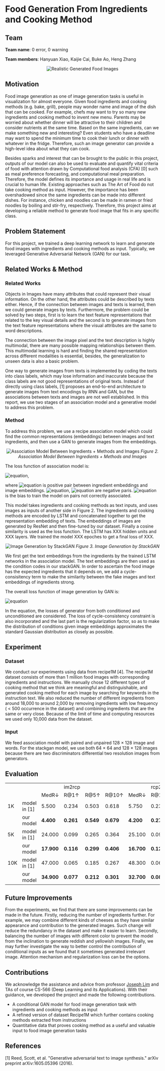 # Food Generation From Ingredients and Cooking Method
## Team
**Team name**: 0 error, 0 warning

**Team members**: Hanyuan Xiao, Kaijie Cai, Buke Ao, Heng Zhang

<p align="center">
  <img src="img_1.PNG" alt="Realistic Generated Food Images"/>
</p>

## Motivation
Food image generation as one of image generation tasks is useful in visualization for almost everyone. Given food ingredients and cooking methods (e.g. bake, grill), people may wonder name and image of the dish that can be cooked. For example, chefs may want to try so many new ingredients and cooking method to invent new menu. Parents may be worried about whether dinner will be attractive to their children and consider nutrients at the same time. Based on the same ingredients, can we make something new and interesting? Even students who have a deadline may want to spend the minimum time to cook their lunch or dinner with whatever in the fridge. Therefore, such an image generator can provide a high-level idea about what they can cook. 

Besides sparks and interest that can be brought to the public in this project, outputs of our model can also be used to evaluate and quantify vital criteria of food with attention drawn by Computational food analysis (CFA) [0] such as meal preference forecasting, and computational meal preparation. Therefore, the model defines its importance and usage in real life and is crucial to human life. Existing approaches such as The Art of Food do not take cooking method as input. However, the importance has been overshadowed since the same ingredients can be made into different dishes. For instance, chicken and noodles can be made in ramen or fried noodles by boiling and stir-fry, respectively. Therefore, this project aims at developing a reliable method to generate food image that fits in any specific class.

## Problem Statement
For this project, we trained a deep learning network to learn and generate food images with ingredients and cooking methods as input. Typically, we leveraged Generative Adversarial Network (GAN) for our task.

## Related Works & Method
### Related Works
Objects in Images have many attributes that could represent their visual information. On the other hand, the attributes could be described by texts either. Hence, if the connection between images and texts is learned, then we could generate images by texts. Furthermore, the problem could be solved by two steps, first is to learn the text feature representations that related to the key visual details and the second is to generate images from the text feature representations where the visual attributes are the same to word descriptions.

The connection between the image pixel and the text description is highly multimodal, there are many possible mapping relationships between them. This multimodal learning is hard and finding the shared representation across different modalities is essential, besides, the generalization to unseen data is also a basic problem.

One way to generate images from texts is implemented by coding the texts into class labels, which may lose information and inaccurate because the class labels are not good representations of original texts. Instead of directly using class labels, [1] proposes an end-to-end architecture to generate images from text encodings by RNN and GAN, but the associations between texts and images are not well established. In this report, we use two stages of an association model and a generative model to address this problem.

### Method
To address this problem, we use a recipe association model which could find the common representations (embeddings) between images and text ingredients, and then use a GAN to generate images from the embeddings.
<p align="center">
  <img src="img_2.jpg" alt="Association Model Between Ingredients + Methods and Images"/>
  <em>Figure 2. Association Model Between Ingredients + Methods and Images</em>
</p>

The loss function of association model is:

![equation](https://latex.codecogs.com/svg.latex?\inline&space;V(F_p,F_q)=\mathop{\mathbb{E}}_{\hat{p}(r^+,v^+),\hat{p}(v^-)}min([cos[\textbf{p}^+,\textbf{q}^+]-cos[\textbf{p}^+,\textbf{q}^-]-\epsilon],0)\newline\hphantom{asdfasdfsadf}+\mathop{\mathbb{E}}_{\hat{p}(r^+,v^+),\hat{p}(r^-)}min([cos[\textbf{p}^+,\textbf{q}^+]-cos[\textbf{p}^-,\textbf{q}^+]-\epsilon],0)),

where ![equation](https://latex.codecogs.com/svg.latex?\inline&space;(\textbf{p}^+,\textbf{q}^+)) is positive pair between ingredient embeddings and image embeddings. ![equation](https://latex.codecogs.com/svg.latex?\inline&space;(\textbf{p}^+,\textbf{q}^-)), ![equation](https://latex.codecogs.com/svg.latex?\inline&space;(\textbf{p}^-,\textbf{q}^+)) are negative paris. ![equation](https://latex.codecogs.com/svg.latex?\inline&space;\epsilon) is the bias to train the model on pairs not correctly associated.

This model takes ingredients and cooking methods as text inputs, and uses images as inputs of another side in Figure 2. The ingredients and cooking methods are encoded by LSTM and concatenated together to get the representation embedding of texts. The embeddings of images are generated by ResNet and then fine-tuned by our dataset. Finally a cosine similarity is used as the loss function. The LSTM has XXX hidden units and XXX layers. We trained the model XXX epoches to get a final loss of XXX. 

<p align="center">
  <img src="img_3.jpg" alt="Image Generation by StackGAN"/>
  <em>Figure 3. Image Generation by StackGAN</em>
</p>
We first get the text embeddings from the ingredients by the trained LSTM networks in the association model. The text embeddings are then used as the condition codes in our stackGAN. In order to ascertain the food image has the expected ingredients that it depends on, we add a cycle-consisitency term to make the similarity between the fake images and text embeddings of ingredients strong.

The overall loss function of image generation by GAN is:

![equation](https://latex.codecogs.com/svg.latex?\inline&space;L_G=\sum_{i=0}^2(L_{G_i}^{cond}+\lambda_{uncond}L_{G_i}^{uncond}-\lambda_{cycle}L_{C_i})+\lambda_{ca}L_{ca})

In the equation, the losses of generator from both conditioned and unconditioned are considered. The loss of cycle-consistency constraint is also incorporated and the last part is the regularization factor, so as to make the distribution of conditions given image embeddings approximates the standard Gaussian distribution as closely as possible.

## Experiment
### Dataset
We conduct our experiments using data from recipe1M [4]. The recipe1M dataset consists of more than 1 million food images with corresponding ingredients and instructions. We manually chose 12 different types of cooking method that we think are meaningful and distinguishable, and generated cooking method for each image by searching for keywords in the instruction text. We also reduced the number of different ingredients from around 18,000 to around 2,000 by removing ingredients with low frequency ( < 500 occurrence in the dataset)  and combining ingredients that are the same or very close.  Because of the limit of time and computing resources we used only 10,000 data from the dataset.

### Input
We feed association model with paired and unpaired 128 &#215; 128 image and words. For the stackgan model, we use both 64 &#215; 64 and 128 &#215; 128 images because there are two discriminators differential two resolution images from generators.

## Evaluation
<table>
   <tr>
      <td></td>
      <td></td>
      <td></td>
      <td>im2rcp</td>
      <td></td>
      <td></td>
      <td></td>
      <td>rcp2im</td>
      <td></td><td></td>
   </tr>
   <tr>
      <td></td>
      <td></td>
      <td>MedR&#8595;</td>
      <td>R@1&#8593;</td>
      <td>R@5&#8593;</td>
      <td>R@10&#8593;</td>
      <td>MedR&#8595;</td>
      <td>R@1&#8593;</td>
      <td>R@5&#8593;</td>
      <td>R@10&#8593;</td>
   </tr>
   <tr>
      <td>1K</td>
      <td>model in [1]</td>
      <td>5.500</td>
      <td>0.234</td>
      <td>0.503</td>
      <td>0.618</td>
      <td>5.750</td>
      <td>0.230</td>
      <td>0.491</td>
      <td>0.615</td>
   </tr>
   <tr>
      <td></td>
      <td>our model</td>
      <td><b>4.400</b></td>
      <td><b>0.261</b></td>
      <td><b>0.549</b></td>
      <td><b>0.679</b></td>
      <td><b>4.200</b></td>
      <td><b>0.270</b></td>
      <td><b>0.556</b></td>
      <td><b>0.682</b></td>
   </tr>
   <tr>
      <td>5K</td>
      <td>model in [1]</td>
      <td>24.000</td>
      <td>0.099</td>
      <td>0.265</td>
      <td>0.364</td>
      <td>25.100</td>
      <td>0.097</td>
      <td>0.259</td>
      <td>0.357</td>
   </tr>
   <tr>
      <td></td>
      <td>our model</td>
      <td><b>17.900</b></td>
      <td><b>0.116</b></td>
      <td><b>0.299</b></td>
      <td><b>0.406</b></td>
      <td><b>16.700</b></td>
      <td><b>0.129</b></td>
      <td><b>0.315</b></td>
      <td><b>0.421</b></td>
   </tr>
   <tr>
      <td>10K</td>
      <td>model in [1]</td>
      <td>47.000</td>
      <td>0.065</td>
      <td>0.185</td>
      <td>0.267</td>
      <td>48.300</td>
      <td>0.061</td>
      <td>0.178</td>
      <td>0.261</td>
   </tr>
   <tr>
      <td></td>
      <td>our model</td>
      <td><b>34.900</b></td>
      <td><b>0.077</b></td>
      <td><b>0.212</b></td>
      <td><b>0.301</b></td>
      <td><b>32.700</b></td>
      <td><b>0.088</b></td>
      <td><b>0.229</b></td>
      <td><b>0.319</b></td>
   </tr>
</table>


## Future Improvements
From the experiments, we find that there are some improvements can be made in the future. Firstly, reducing the number of ingredients further. For example, we may combine different kinds of cheeses as they have similar appearance and contribution to the generated images. Such change will reduce the redundancy in the dataset and make it easier to learn. Secondly, balancing the number of images with different color to prevent the model from the inclination to generate reddish and yellowish images. Finally, we may further investigate the way to better control the contribution of conditional inputs as we found that it sometimes generated irrelevant image. Attention mechanism and regularization loss can be the options.

## Contributions
We acknowledge the assistance and advice from professor [Joseph Lim](https://viterbi-web.usc.edu/~limjj/) and TAs of course CS-566 (Deep Learning and its Applications). With their guidance, we developed the project and made the following contributions.
* A conditional GAN model for food image generation task with ingredients and cooking methods as input
* A refined version of dataset Recipe1M which further contains cooking methods extracted from instructions
* Quantitative data that proves cooking method as a useful and valuable input to food image generation tasks

## References
[1] Reed, Scott, et al. "Generative adversarial text to image synthesis." arXiv preprint arXiv:1605.05396 (2016).
